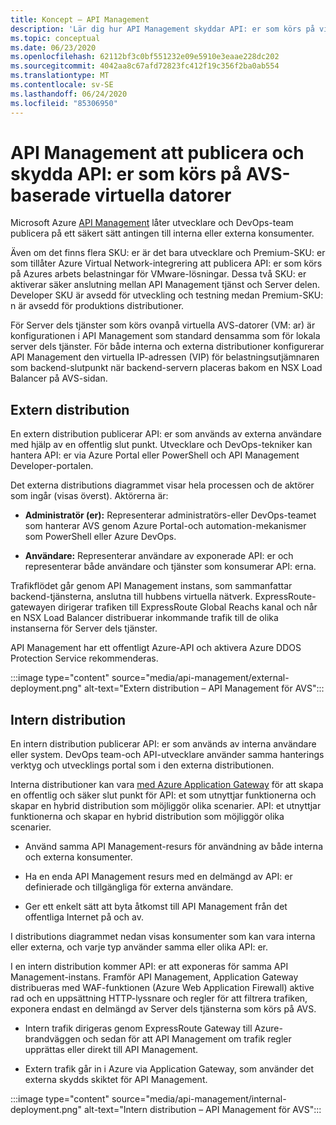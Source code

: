 ```yaml
---
title: Koncept – API Management
description: 'Lär dig hur API Management skyddar API: er som körs på virtuella Azure VMware-lösningar (virtuella datorer)'
ms.topic: conceptual
ms.date: 06/23/2020
ms.openlocfilehash: 62112bf3c0bf551232e09e5910e3eaae228dc202
ms.sourcegitcommit: 4042aa8c67afd72823fc412f19c356f2ba0ab554
ms.translationtype: MT
ms.contentlocale: sv-SE
ms.lasthandoff: 06/24/2020
ms.locfileid: "85306950"
---
```

# <a name="api-management-to-publish-and-protect-apis-running-on-avs-based-vms"></a>API Management att publicera och skydda API: er som körs på AVS-baserade virtuella datorer

Microsoft Azure [API Management](https://azure.microsoft.com/services/api-management/) låter utvecklare och DevOps-team publicera på ett säkert sätt antingen till interna eller externa konsumenter.

Även om det finns flera SKU: er är det bara utvecklare och Premium-SKU: er som tillåter Azure Virtual Network-integrering att publicera API: er som körs på Azures arbets belastningar för VMware-lösningar. Dessa två SKU: er aktiverar säker anslutning mellan API Management tjänst och Server delen. Developer SKU är avsedd för utveckling och testning medan Premium-SKU: n är avsedd för produktions distributioner.

För Server dels tjänster som körs ovanpå virtuella AVS-datorer (VM: ar) är konfigurationen i API Management som standard densamma som för lokala server dels tjänster. För både interna och externa distributioner konfigurerar API Management den virtuella IP-adressen (VIP) för belastningsutjämnaren som backend-slutpunkt när backend-servern placeras bakom en NSX Load Balancer på AVS-sidan.

## <a name="external-deployment"></a>Extern distribution

En extern distribution publicerar API: er som används av externa användare med hjälp av en offentlig slut punkt. Utvecklare och DevOps-tekniker kan hantera API: er via Azure Portal eller PowerShell och API Management Developer-portalen.

Det externa distributions diagrammet visar hela processen och de aktörer som ingår (visas överst). Aktörerna är:

- **Administratör (er):** Representerar administratörs-eller DevOps-teamet som hanterar AVS genom Azure Portal-och automation-mekanismer som PowerShell eller Azure DevOps.

- **Användare:**  Representerar användare av exponerade API: er och representerar både användare och tjänster som konsumerar API: erna.

Trafikflödet går genom API Management instans, som sammanfattar backend-tjänsterna, anslutna till hubbens virtuella nätverk. ExpressRoute-gatewayen dirigerar trafiken till ExpressRoute Global Reachs kanal och når en NSX Load Balancer distribuerar inkommande trafik till de olika instanserna för Server dels tjänster.

API Management har ett offentligt Azure-API och aktivera Azure DDOS Protection Service rekommenderas. 

:::image type="content" source="media/api-management/external-deployment.png" alt-text="Extern distribution – API Management för AVS":::


## <a name="internal-deployment"></a>Intern distribution

En intern distribution publicerar API: er som används av interna användare eller system. DevOps team-och API-utvecklare använder samma hanterings verktyg och utvecklings portal som i den externa distributionen.

Interna distributioner kan vara [med Azure Application Gateway](../api-management/api-management-howto-integrate-internal-vnet-appgateway.md) för att skapa en offentlig och säker slut punkt för API: et som utnyttjar funktionerna och skapar en hybrid distribution som möjliggör olika scenarier.  API: et utnyttjar funktionerna och skapar en hybrid distribution som möjliggör olika scenarier.

* Använd samma API Management-resurs för användning av både interna och externa konsumenter.

* Ha en enda API Management resurs med en delmängd av API: er definierade och tillgängliga för externa användare.

* Ger ett enkelt sätt att byta åtkomst till API Management från det offentliga Internet på och av.

I distributions diagrammet nedan visas konsumenter som kan vara interna eller externa, och varje typ använder samma eller olika API: er.

I en intern distribution kommer API: er att exponeras för samma API Management-instans. Framför API Management, Application Gateway distribueras med WAF-funktionen (Azure Web Application Firewall) aktive rad och en uppsättning HTTP-lyssnare och regler för att filtrera trafiken, exponera endast en delmängd av Server dels tjänsterna som körs på AVS.

* Intern trafik dirigeras genom ExpressRoute Gateway till Azure-brandväggen och sedan för att API Management om trafik regler upprättas eller direkt till API Management.  

* Extern trafik går in i Azure via Application Gateway, som använder det externa skydds skiktet för API Management.


:::image type="content" source="media/api-management/internal-deployment.png" alt-text="Intern distribution – API Management för AVS":::